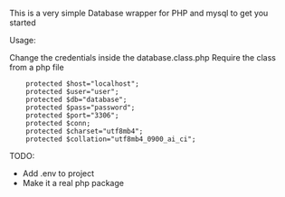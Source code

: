 This is a very simple Database wrapper for PHP and mysql to get you started

Usage:

Change the credentials inside the database.class.php
Require the class from a php file

```
    protected $host="localhost";
    protected $user="user";
    protected $db="database";
    protected $pass="password";
    protected $port="3306";
    protected $conn;
    protected $charset="utf8mb4";
    protected $collation="utf8mb4_0900_ai_ci";
```

TODO:
- Add .env to project
- Make it a real php package